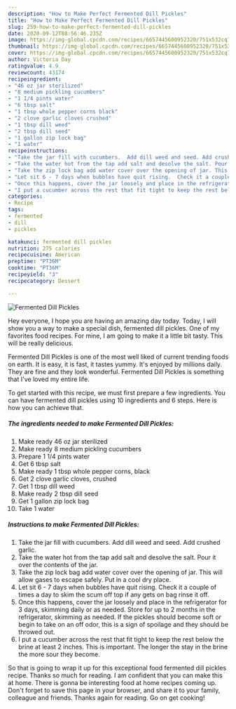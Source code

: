 ```yaml
---
description: "How to Make Perfect Fermented Dill Pickles"
title: "How to Make Perfect Fermented Dill Pickles"
slug: 259-how-to-make-perfect-fermented-dill-pickles
date: 2020-09-12T08:56:46.235Z
image: https://img-global.cpcdn.com/recipes/6657445600952320/751x532cq70/fermented-dill-pickles-recipe-main-photo.jpg
thumbnail: https://img-global.cpcdn.com/recipes/6657445600952320/751x532cq70/fermented-dill-pickles-recipe-main-photo.jpg
cover: https://img-global.cpcdn.com/recipes/6657445600952320/751x532cq70/fermented-dill-pickles-recipe-main-photo.jpg
author: Victoria Day
ratingvalue: 4.9
reviewcount: 43174
recipeingredient:
- "46 oz jar sterilized"
- "8 medium pickling cucumbers"
- "1 1/4 pints water"
- "6 tbsp salt"
- "1 tbsp whole pepper corns black"
- "2 clove garlic cloves crushed"
- "1 tbsp dill weed"
- "2 tbsp dill seed"
- "1 gallon zip lock bag"
- "1 water"
recipeinstructions:
- "Take the jar fill with cucumbers.  Add dill weed and seed. Add crushed garlic."
- "Take the water hot from the tap add salt and desolve the salt. Pour it over the contents of the jar."
- "Take the zip lock bag add water cover over the opening of jar. This will allow gases to escape safely.  Put in a cool dry place."
- "Let sit 6 - 7 days when bubbles have quit rising.  Check it a couple of times a day to skim the scum off top if any gets on bag rinse it off."
- "Once this happens, cover the jar loosely and place in the refrigerator for 3 days, skimming daily or as needed. Store for up to 2 months in the refrigerator, skimming as needed. If the pickles should become soft or begin to take on an off odor, this is a sign of spoilage and they should be throwed out."
- "I put a cucumber across the rest that fit tight to keep the rest below the brine at least 2 inches. This is important.  The longer the stay in the brine the more sour they become."
categories:
- Recipe
tags:
- fermented
- dill
- pickles

katakunci: fermented dill pickles 
nutrition: 275 calories
recipecuisine: American
preptime: "PT36M"
cooktime: "PT36M"
recipeyield: "3"
recipecategory: Dessert

---
```



![Fermented Dill Pickles](https://img-global.cpcdn.com/recipes/6657445600952320/751x532cq70/fermented-dill-pickles-recipe-main-photo.jpg)

Hey everyone, I hope you are having an amazing day today. Today, I will show you a way to make a special dish, fermented dill pickles. One of my favorites food recipes. For mine, I am going to make it a little bit tasty. This will be really delicious.



Fermented Dill Pickles is one of the most well liked of current trending foods on earth. It is easy, it is fast, it tastes yummy. It's enjoyed by millions daily. They are fine and they look wonderful. Fermented Dill Pickles is something that I've loved my entire life.


To get started with this recipe, we must first prepare a few ingredients. You can have fermented dill pickles using 10 ingredients and 6 steps. Here is how you can achieve that.

<!--inarticleads1-->

##### The ingredients needed to make Fermented Dill Pickles:

1. Make ready 46 oz jar sterilized
1. Make ready 8 medium pickling cucumbers
1. Prepare 1 1/4 pints water
1. Get 6 tbsp salt
1. Make ready 1 tbsp whole pepper corns, black
1. Get 2 clove garlic cloves, crushed
1. Get 1 tbsp dill weed
1. Make ready 2 tbsp dill seed
1. Get 1 gallon zip lock bag
1. Take 1 water




<!--inarticleads2-->

##### Instructions to make Fermented Dill Pickles:

1. Take the jar fill with cucumbers.  Add dill weed and seed. Add crushed garlic.
1. Take the water hot from the tap add salt and desolve the salt. Pour it over the contents of the jar.
1. Take the zip lock bag add water cover over the opening of jar. This will allow gases to escape safely.  Put in a cool dry place.
1. Let sit 6 - 7 days when bubbles have quit rising.  Check it a couple of times a day to skim the scum off top if any gets on bag rinse it off.
1. Once this happens, cover the jar loosely and place in the refrigerator for 3 days, skimming daily or as needed. Store for up to 2 months in the refrigerator, skimming as needed. If the pickles should become soft or begin to take on an off odor, this is a sign of spoilage and they should be throwed out.
1. I put a cucumber across the rest that fit tight to keep the rest below the brine at least 2 inches. This is important.  The longer the stay in the brine the more sour they become.




So that is going to wrap it up for this exceptional food fermented dill pickles recipe. Thanks so much for reading. I am confident that you can make this at home. There is gonna be interesting food at home recipes coming up. Don't forget to save this page in your browser, and share it to your family, colleague and friends. Thanks again for reading. Go on get cooking!
